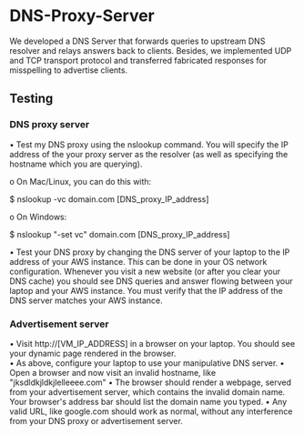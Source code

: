 # DNS-Proxy-Server
We developed a DNS Server that forwards queries to upstream DNS resolver and relays answers back to clients. Besides, we implemented UDP and TCP transport protocol and transferred fabricated responses for misspelling to advertise clients.

## Testing
### DNS proxy server
•	Test my DNS proxy using the nslookup command.  You will specify the IP address of the your proxy server as the resolver (as well as specifying the hostname which you are querying).

o	On Mac/Linux, you can do this with:

$ nslookup -vc domain.com [DNS_proxy_IP_address]

o	On Windows:

$ nslookup "-set vc" domain.com [DNS_proxy_IP_address]


•	Test your DNS proxy by changing the DNS server of your laptop to the IP address of your AWS instance.  This can be done in your OS network configuration.  Whenever you visit a new website (or after you clear your DNS cache) you should see DNS queries and answer flowing between your laptop and your AWS instance.  You must verify that the IP address of the DNS server matches your AWS instance.


### Advertisement server

•	Visit http://[VM_IP_ADDRESS] in a browser on your laptop.  You should see your dynamic page rendered in the browser.  
•	As above, configure your laptop to use your manipulative DNS server.
•	Open a browser and now visit an invalid hostname, like "jksdldkjldkjlelleeee.com"
•	The browser should render a webpage, served from your advertisement server, which contains the invalid domain name.  Your browser's address bar should list the domain name you typed.
•	Any valid URL, like google.com should work as normal, without any interference from your DNS proxy or advertisement server.
